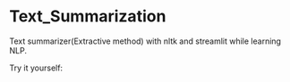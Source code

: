 # Text_Summarization
Text summarizer(Extractive method) with nltk and streamlit while learning NLP.

Try it yourself: 
